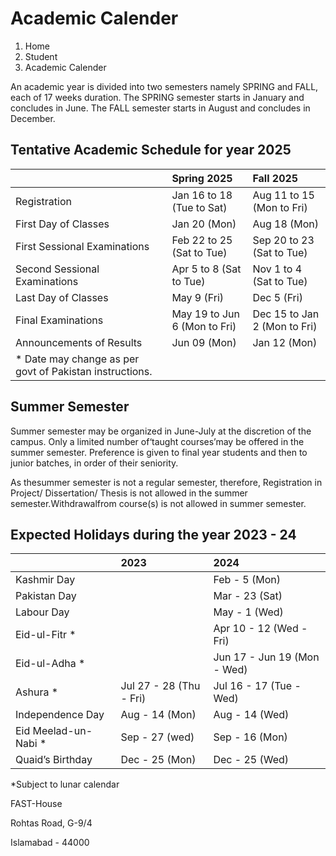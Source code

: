 # Academic Calender

1. Home
2. Student
3. Academic Calender

An academic year is divided into two semesters namely SPRING and FALL, each of 17 weeks duration. The SPRING semester starts in January and concludes in June. The FALL semester starts in August and concludes in December.

## Tentative Academic Schedule for year 2025

|  | Spring 2025 | Fall 2025 |
| :-- | :-- | :-- |
| Registration | Jan 16 to 18 (Tue to Sat) | Aug 11 to 15 (Mon to Fri) |
| First Day of Classes | Jan 20 (Mon) | Aug 18 (Mon) |
| First Sessional Examinations | Feb 22 to 25 (Sat to Tue) | Sep 20 to 23 (Sat to Tue) |
| Second Sessional Examinations | Apr 5 to 8 (Sat to Tue) | Nov 1 to 4 (Sat to Tue) |
| Last Day of Classes | May 9 (Fri) | Dec 5 (Fri) |
| Final Examinations | May 19 to Jun 6 (Mon to Fri) | Dec 15 to Jan 2 (Mon to Fri) |
| Announcements of Results | Jun 09 (Mon) | Jan 12 (Mon) |
| * Date may change as per govt of Pakistan instructions. |

## Summer Semester

Summer semester may be organized in June-July at the discretion of the campus. Only a limited number of‘taught courses’may be offered in the summer semester. Preference is given to final year students and then to junior batches, in order of their seniority.

As thesummer semester is not a regular semester, therefore, Registration in Project/ Dissertation/ Thesis is not allowed in the summer semester.Withdrawalfrom course(s) is not allowed in summer semester.

## Expected Holidays during the year 2023 - 24

|  | 2023 | 2024 |
| :-- | :-- | :-- |
| Kashmir Day |  | Feb - 5 (Mon) |
| Pakistan Day |  | Mar - 23 (Sat) |
| Labour Day |  | May - 1 (Wed) |
| Eid-ul-Fitr * |  | Apr 10 - 12	(Wed - Fri) |
| Eid-ul-Adha * |  | Jun 17 - Jun 19	(Mon - Wed) |
| Ashura * | Jul 27 - 28 (Thu - Fri) | Jul 16 - 17 (Tue - Wed) |
| Independence Day | Aug - 14 (Mon) | Aug - 14 (Wed) |
| Eid Meelad-un-Nabi * | Sep - 27 (wed) | Sep - 16 (Mon) |
| Quaid’s Birthday | Dec - 25 (Mon) | Dec - 25 (Wed) |

*Subject to lunar calendar

FAST-House

Rohtas Road, G-9/4

Islamabad - 44000